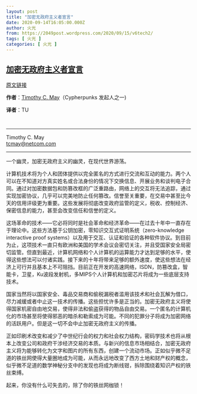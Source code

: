```yaml
---
layout: post
title: "加密无政府主义者宣言"
date: 2020-09-14T16:05:00.000Z
author: 火光
from: https://2049post.wordpress.com/2020/09/15/v6tech2/
tags: [ 火光 ]
categories: [ 火光 ]
---
```

<!--1600099500000-->
[加密无政府主义者宣言](https://2049post.wordpress.com/2020/09/15/v6tech2/)
------

<div>
<p><a href="https://groups.csail.mit.edu/mac/classes/6.805/articles/crypto/cypherpunks/may-crypto-manifesto.html" target="_blank" rel="noreferrer noopener">原文链接</a></p><p><strong>作者</strong>：<a href="https://en.wikipedia.org/wiki/Timothy_C._May" target="_blank" rel="noreferrer noopener">Timothy C. May</a>（Cypherpunks 发起人之一)</p><p><strong>译者</strong>：TU</p><figure class="wp-block-image"><img src="https://telegra.ph/file/48aa2fdb7cf959a2207ff.png" alt="" /></figure><figure class="wp-block-image"><img src="https://en.bitcoinwiki.org/upload/en/images/thumb/0/0a/Tim_may.jpg/400px-Tim_may.jpg" alt="" /></figure><hr class="wp-block-separator" /><p>Timothy C. May<br><a href="mailto:tcmay@netcom.com" target="_blank" rel="noreferrer noopener">tcmay@netcom.com</a></p><hr class="wp-block-separator" /><p>一个幽灵，加密无政府主义的幽灵，在现代世界游荡。</p><p>计算机技术将为个人和团体提供以完全匿名的方式进行交流和互动的能力。两个人可以在不知道对方真实姓名或合法身份的情况下交换信息、开展业务和谈判电子合同。通过对加密数据包和防篡改框的广泛重路由，网络上的交互将无法追踪，通过实现加密协议，几乎可以完美地防止任何篡改。信誉至关重要，在交易中甚至比今天的信用评级更为重要。这些发展将彻底改变政府监管的定义，税收、控制经济、保密信息的能力，甚至会改变信任和信誉的定义。</p><p>这场革命的技术——它必将同时是社会革命和经济革命——在过去十年中一直存在于理论中。这些方法基于公钥加密，零知识交互式证明系统（zero-knowledge interactive proof systems）以及用于交互、认证和验证的各种软件协议。到目前为止，这项技术一直只有欧洲和美国的学术会议会密切关注，并且受国家安全局密切监管。但直到最近，计算机网络和个人计算机的运算能力才达到足够的水平，使得这些想法可以付诸实践。接下来的十年将带来足够的额外速度，使这些想法在经济上可行并且基本上不可阻挡。目前正在开发的高速网络，ISDN，防篡改盒，智能卡，卫星，Ku波段发射机，多MIPS个人计算机和加密芯片将成为一些底层支持技术。</p><p>国家当然将以国家安全、毒品交易商和偷税漏税者滥用该技术和社会瓦解为借口，尽力减缓或者中止这一技术的传播。这些担忧许多是正当的。加密无政府主义将使得国家机密自由地交易，使得非法和偷盗获得的物品自由交易。一个匿名的计算机化的市场甚至将使得邪恶的暗杀和勒索成为可能。不同的犯罪分子将成为加密网络的活跃用户。但是这一切不会中止加密无政府主义的传播。</p><p>正如印刷术改变和减少了中世纪行会的权力和社会权力结构，密码学技术也将从根本上改变公司和政府干涉经济交易的本质。与新兴的信息市场相结合，加密无政府主义将为能够转化为文字和图片的所有东西，创建一个流动市场。正如似乎微不足道的铁丝网使得大量圈地成为可能，从而永远地改变了西方土地和财产权的概念，似乎微不足道的数学神秘分支中的发现也将成为断线钳，拆除围绕着知识产权的铁丝束缚。</p><p>起来，你没有什么可失去的，除了你的铁丝网枷锁！</p>
</div>
